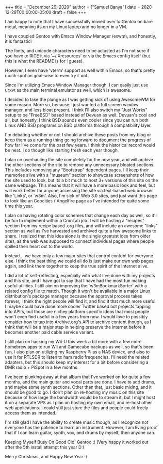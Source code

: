 +++
title = "December 29, 2020"
author = ["Samuel Banya"]
date = 2020-12-29T00:00:00-05:00
draft = false
+++

I am happy to note that I have successfully moved over to Gentoo on bare metal, meaning its on my Linux laptop and no longer in a VM.

I have coupled Gentoo with Emacs Window Manager (exwm), and honestly, it is fantastic!

The fonts, and unicode characters need to be adjusted as I'm not sure if you have to RICE it via '~/.Xresources' or via the Emacs config itself (but this
is what the README is for I guess).

However, I even have 'vterm' support as well within Emacs, so that's pretty much spot on goal-wise to even try it out.

Since I'm utilizing Emacs Window Manager though, I can easily just use urxvt as the main terminal emulator as well, which is awesome.

I decided to take the plunge as I was getting sick of using AwesomeWM for some reason. More so, because I just wanted a full screen window manager, and less bloat
present. I think I'll also switch my "Just Works" setup to be "FreeBSD" based instead of Devuan as well. Devuan's cool and all, but honestly, I think BSD sounds
even cooler since you can run both Linux AND BSD programs on BSD platforms through a compatibility layer.

I'm debating whether or not I should archive these posts from my blog or keep them as a running thing going forward to document the progress of how far I've come for
the past few years. I think the historical record would be neat. I do though like starting fresh each year though.

I plan on overhauling the site completely for the new year, and will archive the other sections of the site to remove any unnecessary bloated sections. This includes
removing any "Bootstrap" dependent pages. I'll keep their memories alive with a "museum" section to showcase screenshots of how the site used to look, but its a bit
much to host 3+ versions of this site on the same webpage. This means that it will have a more basic look and feel, but will work better for anyone accessing the
site via text-based web browser like 'Links', or 'w3m'. Also, I'm sick of Web 3.0 sites, and just want this page to look like an Geocities / Angelfire page as
I've intended for quite some time this year.

I plan on having rotating color schemes that change each day as well, so it'll be fun to implement within a CronTab job. I will be hosting a "recipes" section from my
recipe based .org files, and will include an awesome "links" section as well as I've harvested and archived quite a few awesome links to share. I realized that this
idea alone is the single greatest idea from older sites, as the web was supposed to connect individual pages where people spilled their heart out to the world.

Instead... we have only a few major sites that control content for everyone else. I think the best thing we could all do is just make our own web pages again, and
link them together to keep the true spirit of the internet alive.

I did a lot of self-reflecting, especially with what I've done with my projects and this site, and I have got to say that I have had the most fun making useful utilities.
I still aim on improving the 'w3mBookmarkSorter' with a related config file to match. Though it won't be available in a major Linux distribution's
package manager because the approval process takes forever, I think the right people will find it, and find it that much more useful.
I maybe could have done more cooler Twitter based bot projects tapping into API's, but those are nichey platform specific ideas that most people won't even find useful
in a few years from now. I would love to possibly consider how to tap into Archive.org's API to archive content though, as I think that will be a major step in helping
preserve the internet before it becomes another paid cable service variant.

I still plan on hacking my Wii-U this week a bit more with a few more homebrew apps to run Wii and Gamecube backups as well, so that's been fun. I also plan on utilizing
my Raspberry Pi as a NAS device, and also to use it for RTLSDR to listen to ham radio frequencies. I'll need the related adapters, but this should keep my interest
for a bit before considering a DMR radio + PiSpot in a few months.

I've been plunking away at that album that I've worked on for quite a few months, and the main guitar and vocal parts are done. I have to add drums, and maybe some synth
sections. Other than that, just basic mixing, and it should be good to go. I don't plan on re-hosting my music on this site because of how large the bandwidth would be to
stream it, but I might host it on a separate VPS as I plan on hosting my own email, and re-host other web applications. I could still just store the files and people
could freely access them as intended.

I'm still glad I have the ability to create music though, as I recognize not everyone has the patience to learn an instrument. However, I am living proof that if I can
learn guitar, synth, vox, and drums by myself, then anyone can.

Keeping Myself Busy On Good Old' Gentoo :) (Very happy it worked out after the 5th install attempt this year D:)

Merry Christmas, and Happy New Year :)